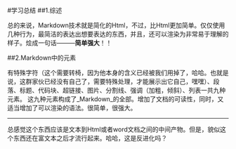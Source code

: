 #学习总结
##1.综述

  总的来说，Markdown技术就是简化的Html，不过，比Html更加简单。仅仅使用几种行为，最简洁的表达出想要表达的东西，并且，还可以渲染为非常易于理解的样子。烩成一句话———__简单强大__！！
  
##2.Markdown中的元素
  
  有特殊字符（这个需要转椅，因为他本身的含义已经被我们用掉了，哈哈。也就是说，这群家伙已经没有自己了，需要特殊处理，才能展示出它自己，嘿嘿）、段落、标题、代码块、超链接、图片、分割线、强调（加粗，倾斜）、列表一共九种元素。
  这九种元素构成了_Markdown_的全部。增加了文档的可读性，同时，又适当增加了可以渲染的语法。很简单，很强大。
  
---------------------------------------------------------------

总感觉这个东西应该是文本到Html或者word文档之间的中间产物。但是，貌似这个东西还在富文本之后才流行起来。哈哈，这是反进化吗？
